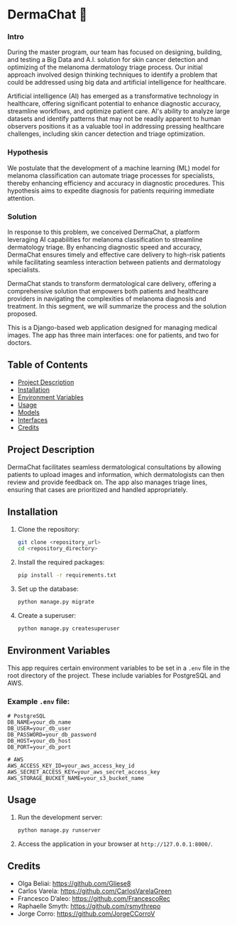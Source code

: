 # DermaChat 🏥 

### Intro

During the master program, our team has focused on designing, building, and testing a Big Data and A.I. solution for skin cancer detection and optimizing of the melanoma dermatology triage process. Our initial approach involved design thinking techniques to identify a problem that could be addressed using big data and artificial intelligence for healthcare.

Artificial intelligence (AI) has emerged as a transformative technology in healthcare, offering significant potential to enhance diagnostic accuracy, streamline workflows, and optimize patient care. AI's ability to analyze large datasets and identify patterns that may not be readily apparent to human observers positions it as a valuable tool in addressing pressing healthcare challenges, including skin cancer detection and triage optimization.

### Hypothesis
We postulate that the development of a machine learning (ML) model for melanoma classification can automate triage processes for specialists, thereby enhancing efficiency and accuracy in diagnostic procedures. This hypothesis aims to expedite diagnosis for patients requiring immediate attention.

### Solution
In response to this problem, we conceived DermaChat, a platform leveraging AI capabilities for melanoma classification to streamline dermatology triage. By enhancing diagnostic speed and accuracy, DermaChat ensures timely and effective care delivery to high-risk patients while facilitating seamless interaction between patients and dermatology specialists.

DermaChat stands to transform dermatological care delivery, offering a comprehensive solution that empowers both patients and healthcare providers in navigating the complexities of melanoma diagnosis and treatment.
In this segment, we will summarize the process and the solution proposed.

This is a Django-based web application designed for managing medical images. The app has three main interfaces: one for patients, and two for doctors.

## Table of Contents

- [Project Description](#project-description)
- [Installation](#installation)
- [Environment Variables](#environment-variables)
- [Usage](#usage)
- [Models](#models)
- [Interfaces](#interfaces)
- [Credits](#credits)

## Project Description

DermaChat facilitates seamless dermatological consultations by allowing patients to upload images and information, which dermatologists can then review and provide feedback on. The app also manages triage lines, ensuring that cases are prioritized and handled appropriately.

## Installation

1. Clone the repository:
    ```bash
    git clone <repository_url>
    cd <repository_directory>
    ```

2. Install the required packages:
    ```bash
    pip install -r requirements.txt
    ```

3. Set up the database:
    ```bash
    python manage.py migrate
    ```

4. Create a superuser:
    ```bash
    python manage.py createsuperuser
    ```

## Environment Variables

This app requires certain environment variables to be set in a `.env` file in the root directory of the project. These include variables for PostgreSQL and AWS.

### Example `.env` file:

```env
# PostgreSQL
DB_NAME=your_db_name
DB_USER=your_db_user
DB_PASSWORD=your_db_password
DB_HOST=your_db_host
DB_PORT=your_db_port

# AWS
AWS_ACCESS_KEY_ID=your_aws_access_key_id
AWS_SECRET_ACCESS_KEY=your_aws_secret_access_key
AWS_STORAGE_BUCKET_NAME=your_s3_bucket_name
```

## Usage

1. Run the development server:
    ```bash
    python manage.py runserver
    ```

2. Access the application in your browser at `http://127.0.0.1:8000/`.

## Credits

- Olga Beliai:  https://github.com/Gliese8
- Carlos Varela:  https://github.com/CarlosVarelaGreen
- Francesco D’aleo:  https://github.com/FrancescoRec 
- Raphaelle Smyth:  https://github.com/rsmythrepo
- Jorge Corro:  https://github.com/JorgeCCorroV
